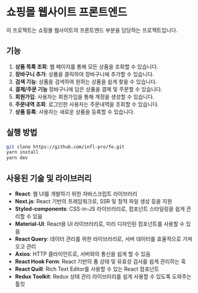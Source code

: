 # 쇼핑몰 웹사이트 프론트엔드

이 프로젝트는 쇼핑몰 웹사이트의 프론트엔드 부분을 담당하는 프로젝트입니다.

## 기능

1. **상품 목록 조회**: 웹 페이지를 통해 모든 상품을 조회할 수 있습니다.
2. **장바구니 추가**: 상품을 클릭하여 장바구니에 추가할 수 있습니다.
3. **검색 기능**: 상품을 검색하여 원하는 상품을 쉽게 찾을 수 있습니다.
4. **결제/주문 기능** 장바구니에 담은 상품을 결제 및 주문할 수 있습니다.
5. **회원가입**: 사용자는 회원가입을 통해 계정을 생성할 수 있습니다.
6. **주문내역 조회**: 로그인한 사용자는 주문내역을 조회할 수 있습니다.
7. **상품 등록**: 사용자는 새로운 상품을 등록할 수 있습니다.

## 실행 방법

```bash
git clone https://github.com/infl-pro/fe.git
yarn install
yarn dev
```

## 사용된 기술 및 라이브러리

- **React**: 웹 UI를 개발하기 위한 자바스크립트 라이브러리
- **Next.js**: React 기반의 프레임워크로, SSR 및 정적 파일 생성 등을 지원
- **Styled-components**: CSS-in-JS 라이브러리로, 컴포넌트 스타일링을 쉽게 관리할 수 있음
- **Material-UI**: React용 UI 라이브러리로, 미리 디자인된 컴포넌트를 사용할 수 있음
- **React Query**: 데이터 관리를 위한 라이브러리로, 서버 데이터를 효율적으로 가져오고 관리
- **Axios**: HTTP 클라이언트로, 서버와의 통신을 쉽게 할 수 있음
- **React Hook Form**: React 기반의 폼 상태 및 유효성 검사를 쉽게 관리하는 훅
- **React Quill**: Rich Text Editor를 사용할 수 있는 React 컴포넌트
- **Redux Toolkit**: Redux 상태 관리 라이브러리를 쉽게 사용할 수 있도록 도와주는 툴킷


